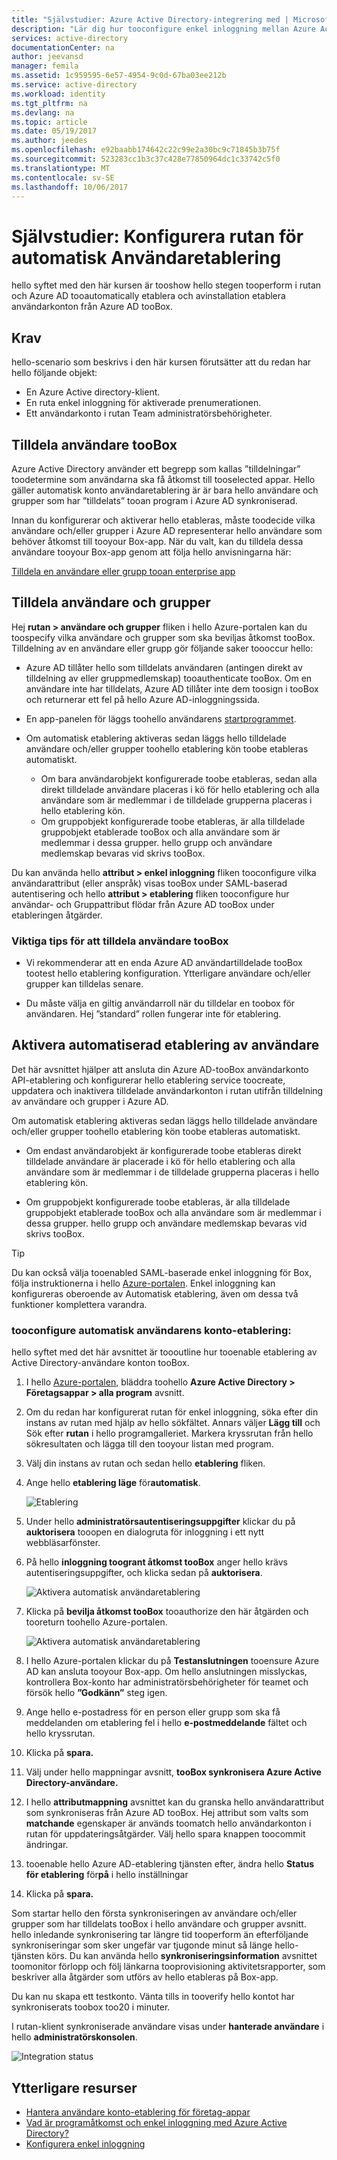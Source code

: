 ```yaml
---
title: "Självstudier: Azure Active Directory-integrering med | Microsoft Docs"
description: "Lär dig hur tooconfigure enkel inloggning mellan Azure Active Directory och rutan."
services: active-directory
documentationCenter: na
author: jeevansd
manager: femila
ms.assetid: 1c959595-6e57-4954-9c0d-67ba03ee212b
ms.service: active-directory
ms.workload: identity
ms.tgt_pltfrm: na
ms.devlang: na
ms.topic: article
ms.date: 05/19/2017
ms.author: jeedes
ms.openlocfilehash: e92baabb174642c22c99e2a30bc9c71845b3b75f
ms.sourcegitcommit: 523283cc1b3c37c428e77850964dc1c33742c5f0
ms.translationtype: MT
ms.contentlocale: sv-SE
ms.lasthandoff: 10/06/2017
---
```

# <a name="tutorial-configuring-box-for-automatic-user-provisioning"></a>Självstudier: Konfigurera rutan för automatisk Användaretablering

hello syftet med den här kursen är tooshow hello stegen tooperform i rutan och Azure AD tooautomatically etablera och avinstallation etablera användarkonton från Azure AD tooBox.

## <a name="prerequisites"></a>Krav

hello-scenario som beskrivs i den här kursen förutsätter att du redan har hello följande objekt:

*   En Azure Active directory-klient.
*   En ruta enkel inloggning för aktiverade prenumerationen.
*   Ett användarkonto i rutan Team administratörsbehörigheter.

## <a name="assigning-users-toobox"></a>Tilldela användare tooBox 

Azure Active Directory använder ett begrepp som kallas ”tilldelningar” toodetermine som användarna ska få åtkomst till tooselected appar. Hello gäller automatisk konto användaretablering är är bara hello användare och grupper som har ”tilldelats” tooan program i Azure AD synkroniserad.

Innan du konfigurerar och aktiverar hello etableras, måste toodecide vilka användare och/eller grupper i Azure AD representerar hello användare som behöver åtkomst till tooyour Box-app. När du valt, kan du tilldela dessa användare tooyour Box-app genom att följa hello anvisningarna här:

[Tilldela en användare eller grupp tooan enterprise app](https://docs.microsoft.com/azure/active-directory/active-directory-coreapps-assign-user-azure-portal)

## <a name="assign-users-and-groups"></a>Tilldela användare och grupper
Hej **rutan > användare och grupper** fliken i hello Azure-portalen kan du toospecify vilka användare och grupper som ska beviljas åtkomst tooBox. Tilldelning av en användare eller grupp gör följande saker toooccur hello:

* Azure AD tillåter hello som tilldelats användaren (antingen direkt av tilldelning av eller gruppmedlemskap) tooauthenticate tooBox. Om en användare inte har tilldelats, Azure AD tillåter inte dem toosign i tooBox och returnerar ett fel på hello Azure AD-inloggningssida.
* En app-panelen för läggs toohello användarens [startprogrammet](active-directory-appssoaccess-whatis.md#deploying-azure-ad-integrated-applications-to-users).
* Om automatisk etablering aktiveras sedan läggs hello tilldelade användare och/eller grupper toohello etablering kön toobe etableras automatiskt.
  
  * Om bara användarobjekt konfigurerade toobe etableras, sedan alla direkt tilldelade användare placeras i kö för hello etablering och alla användare som är medlemmar i de tilldelade grupperna placeras i hello etablering kön. 
  * Om gruppobjekt konfigurerade toobe etableras, är alla tilldelade gruppobjekt etablerade tooBox och alla användare som är medlemmar i dessa grupper. hello grupp och användare medlemskap bevaras vid skrivs tooBox.

Du kan använda hello **attribut > enkel inloggning** fliken tooconfigure vilka användarattribut (eller anspråk) visas tooBox under SAML-baserad autentisering och hello **attribut > etablering** fliken tooconfigure hur användar- och Gruppattribut flödar från Azure AD tooBox under etableringen åtgärder.

### <a name="important-tips-for-assigning-users-toobox"></a>Viktiga tips för att tilldela användare tooBox 

*   Vi rekommenderar att en enda Azure AD användartilldelade tooBox tootest hello etablering konfiguration. Ytterligare användare och/eller grupper kan tilldelas senare.

*   Du måste välja en giltig användarroll när du tilldelar en toobox för användaren. Hej ”standard” rollen fungerar inte för etablering.

## <a name="enable-automated-user-provisioning"></a>Aktivera automatiserad etablering av användare

Det här avsnittet hjälper att ansluta din Azure AD-tooBox användarkonto API-etablering och konfigurerar hello etablering service toocreate, uppdatera och inaktivera tilldelade användarkonton i rutan utifrån tilldelning av användare och grupper i Azure AD.

Om automatisk etablering aktiveras sedan läggs hello tilldelade användare och/eller grupper toohello etablering kön toobe etableras automatiskt.
    
 * Om endast användarobjekt är konfigurerade toobe etableras direkt tilldelade användare är placerade i kö för hello etablering och alla användare som är medlemmar i de tilldelade grupperna placeras i hello etablering kön. 
    
 * Om gruppobjekt konfigurerade toobe etableras, är alla tilldelade gruppobjekt etablerade tooBox och alla användare som är medlemmar i dessa grupper. hello grupp och användare medlemskap bevaras vid skrivs tooBox.

> [!TIP] 
> Du kan också välja tooenabled SAML-baserade enkel inloggning för Box, följa instruktionerna i hello [Azure-portalen](https://portal.azure.com). Enkel inloggning kan konfigureras oberoende av Automatisk etablering, även om dessa två funktioner komplettera varandra.

### <a name="tooconfigure-automatic-user-account-provisioning"></a>tooconfigure automatisk användarens konto-etablering:

hello syftet med det här avsnittet är toooutline hur tooenable etablering av Active Directory-användare konton tooBox.

1. I hello [Azure-portalen](https://portal.azure.com), bläddra toohello **Azure Active Directory > Företagsappar > alla program** avsnitt.

2. Om du redan har konfigurerat rutan för enkel inloggning, söka efter din instans av rutan med hjälp av hello sökfältet. Annars väljer **Lägg till** och Sök efter **rutan** i hello programgalleriet. Markera kryssrutan från hello sökresultaten och lägga till den tooyour listan med program.

3. Välj din instans av rutan och sedan hello **etablering** fliken.

4. Ange hello **etablering läge** för**automatisk**. 

    ![Etablering](./media/active-directory-saas-box-userprovisioning-tutorial/provisioning.png)

5. Under hello **administratörsautentiseringsuppgifter** klickar du på **auktorisera** tooopen en dialogruta för inloggning i ett nytt webbläsarfönster.

6. På hello **inloggning toogrant åtkomst tooBox** anger hello krävs autentiseringsuppgifter, och klicka sedan på **auktorisera**. 
   
    ![Aktivera automatisk användaretablering](./media/active-directory-saas-box-userprovisioning-tutorial/IC769546.png "aktivera automatisk användaretablering")

7. Klicka på **bevilja åtkomst tooBox** tooauthorize den här åtgärden och tooreturn toohello Azure-portalen. 
   
    ![Aktivera automatisk användaretablering](./media/active-directory-saas-box-userprovisioning-tutorial/IC769549.png "aktivera automatisk användaretablering")

8. I hello Azure-portalen klickar du på **Testanslutningen** tooensure Azure AD kan ansluta tooyour Box-app. Om hello anslutningen misslyckas, kontrollera Box-konto har administratörsbehörigheter för teamet och försök hello **”Godkänn”** steg igen.

9. Ange hello e-postadress för en person eller grupp som ska få meddelanden om etablering fel i hello **e-postmeddelande** fältet och hello kryssrutan.

10. Klicka på **spara.**

11. Välj under hello mappningar avsnitt, **tooBox synkronisera Azure Active Directory-användare.**

12. I hello **attributmappning** avsnittet kan du granska hello användarattribut som synkroniseras från Azure AD tooBox. Hej attribut som valts som **matchande** egenskaper är används toomatch hello användarkonton i rutan för uppdateringsåtgärder. Välj hello spara knappen toocommit ändringar.

13. tooenable hello Azure AD-etablering tjänsten efter, ändra hello **Status för etablering** för**på** i hello inställningar

14. Klicka på **spara.**

Som startar hello den första synkroniseringen av användare och/eller grupper som har tilldelats tooBox i hello användare och grupper avsnitt. hello inledande synkronisering tar längre tid tooperform än efterföljande synkroniseringar som sker ungefär var tjugonde minut så länge hello-tjänsten körs. Du kan använda hello **synkroniseringsinformation** avsnittet toomonitor förlopp och följ länkarna tooprovisioning aktivitetsrapporter, som beskriver alla åtgärder som utförs av hello etableras på Box-app.

Du kan nu skapa ett testkonto. Vänta tills in tooverify hello kontot har synkroniserats toobox too20 i minuter.

I rutan-klient synkroniserade användare visas under **hanterade användare** i hello **administratörskonsolen**.

![Integration status](./media/active-directory-saas-box-userprovisioning-tutorial/IC769556.png "integrering status")


## <a name="additional-resources"></a>Ytterligare resurser

* [Hantera användare konto-etablering för företag-appar](active-directory-saas-tutorial-list.md)
* [Vad är programåtkomst och enkel inloggning med Azure Active Directory?](active-directory-appssoaccess-whatis.md)
* [Konfigurera enkel inloggning](active-directory-saas-box-tutorial.md)